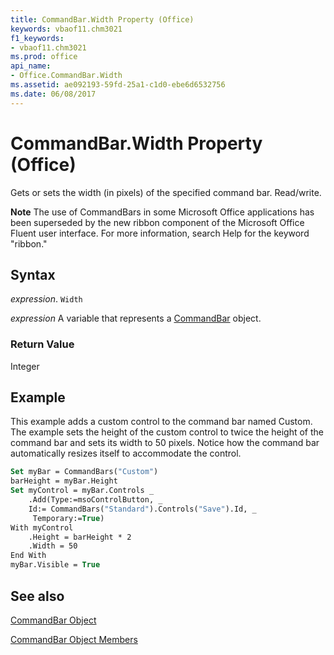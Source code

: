 ```yaml
---
title: CommandBar.Width Property (Office)
keywords: vbaof11.chm3021
f1_keywords:
- vbaof11.chm3021
ms.prod: office
api_name:
- Office.CommandBar.Width
ms.assetid: ae092193-59fd-25a1-c1d0-ebe6d6532756
ms.date: 06/08/2017
---
```



# CommandBar.Width Property (Office)

Gets or sets the width (in pixels) of the specified command bar. Read/write.





 **Note**  The use of CommandBars in some Microsoft Office applications has been superseded by the new ribbon component of the Microsoft Office Fluent user interface. For more information, search Help for the keyword "ribbon."


## Syntax

 _expression_. `Width`

 _expression_ A variable that represents a [CommandBar](./Office.CommandBar.md) object.


### Return Value

Integer


## Example

This example adds a custom control to the command bar named Custom. The example sets the height of the custom control to twice the height of the command bar and sets its width to 50 pixels. Notice how the command bar automatically resizes itself to accommodate the control.


```vb
Set myBar = CommandBars("Custom") 
barHeight = myBar.Height 
Set myControl = myBar.Controls _ 
    .Add(Type:=msoControlButton, _ 
    Id:= CommandBars("Standard").Controls("Save").Id, _ 
     Temporary:=True) 
With myControl 
    .Height = barHeight * 2 
    .Width = 50 
End With 
myBar.Visible = True
```


## See also


[CommandBar Object](Office.CommandBar.md)



[CommandBar Object Members](./overview/commandbar-members-office.md)

